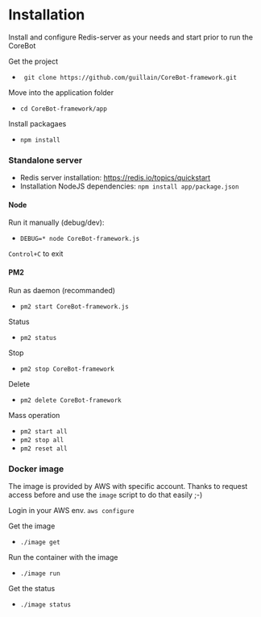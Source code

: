 # Installation
Install and configure Redis-server as your needs and start prior to run the CoreBot

Get the project
- ` git clone https://github.com/guillain/CoreBot-framework.git`

Move into the application folder
- `cd CoreBot-framework/app`

Install packagaes
- `npm install`

### Standalone server
- Redis server installation: https://redis.io/topics/quickstart
- Installation NodeJS dependencies: `npm install app/package.json`

#### Node
Run it manually (debug/dev):
- `DEBUG=* node CoreBot-framework.js`

`Control+C` to exit

#### PM2
Run as daemon (recommanded)
- `pm2 start CoreBot-framework.js`

Status
- `pm2 status`

Stop
- `pm2 stop CoreBot-framework`

Delete
- `pm2 delete CoreBot-framework`

Mass operation
- `pm2 start all`
- `pm2 stop all`
- `pm2 reset all`

### Docker image
The image is provided by AWS with specific account.
Thanks to request access before and use the `image` script to do that easily ;-)

Login in your AWS env.
`aws configure`

Get the image
- `./image get`

Run the container with the image
- `./image run`

Get the status
- `./image status`
